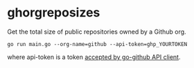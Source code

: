 # ghorgreposizes
Get the total size of public repositories owned by a Github org.

```
go run main.go --org-name=github --api-token=ghp_YOURTOKEN
```
where api-token is a token [accepted by go-github API client](https://github.com/google/go-github#authentication).
